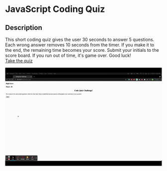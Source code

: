 # JavaScript Coding Quiz

## Description
This short coding quiz gives the user 30 seconds to answer 5 questions. Each wrong answer removes 10 seconds from the timer. If you make it to the end, the remaining time becomes your score. Submit your initials to the score board. If you run out of time, it's game over. Good luck!  
[Take the quiz](https://mattyb5000.github.io/coding-quiz/)

![Coding quiz site image](code-quiz.gif)


